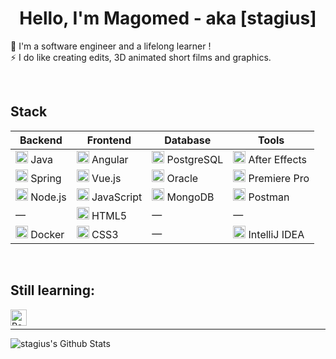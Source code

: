 <h1 align="center">Hello, I'm Magomed - aka [stagius]</h1>
<p align="center">
  
🔭 I'm a software engineer and a lifelong learner !<br />
⚡ I do like creating edits, 3D animated short films and graphics.

</p>

<br />
  
<h2>Stack</h2>

| Backend                                                                  | Frontend                                                                  | Database                                                                  | Tools                                                                        |
|--------------------------------------------------------------------------|---------------------------------------------------------------------------|---------------------------------------------------------------------------|------------------------------------------------------------------------------|
| <img src="https://www.vectorlogo.zone/logos/java/java-wordmark.svg" alt="Java" width="20"/> Java        | <img src="https://cdn.jsdelivr.net/npm/simple-icons@v14/icons/angular.svg" alt="Angular" width="20"/> Angular        | <img src="https://cdn.jsdelivr.net/npm/simple-icons@v14/icons/postgresql.svg" alt="PostgreSQL" width="20"/> PostgreSQL        | <img src="https://cdn.jsdelivr.net/npm/simple-icons@v14/icons/adobeaftereffects.svg" alt="After Effects" width="20"/> After Effects |
| <img src="https://cdn.jsdelivr.net/npm/simple-icons@v14/icons/spring.svg" alt="Spring" width="20"/> Spring  | <img src="https://cdn.jsdelivr.net/npm/simple-icons@v14/icons/vue-dot-js.svg" alt="Vue.js" width="20"/> Vue.js      | <img src="https://cdn.jsdelivr.net/npm/simple-icons@v14/icons/oracle.svg" alt="Oracle" width="20"/> Oracle                    | <img src="https://cdn.jsdelivr.net/npm/simple-icons@v14/icons/adobepremierepro.svg" alt="Premiere Pro" width="20"/> Premiere Pro  |
| <img src="https://cdn.jsdelivr.net/npm/simple-icons@v14/icons/node-dot-js.svg" alt="Node.js" width="20"/> Node.js   | <img src="https://cdn.jsdelivr.net/npm/simple-icons@v14/icons/javascript.svg" alt="JavaScript" width="20"/> JavaScript | <img src="https://cdn.jsdelivr.net/npm/simple-icons@v14/icons/mongodb.svg" alt="MongoDB" width="20"/> MongoDB                 | <img src="https://cdn.jsdelivr.net/npm/simple-icons@v14/icons/postman.svg" alt="Postman" width="20"/> Postman                |
| —                                                                         | <img src="https://cdn.jsdelivr.net/npm/simple-icons@v14/icons/html5.svg" alt="HTML5" width="20"/> HTML5           | —                                                                         | —                                                                              |
| <img src="https://cdn.jsdelivr.net/npm/simple-icons@v14/icons/docker.svg" alt="Docker" width="20"/> Docker         | <img src="https://cdn.jsdelivr.net/npm/simple-icons@v14/icons/css3.svg" alt="CSS3" width="20"/> CSS3             | —                                                                         | <img src="https://cdn.jsdelivr.net/npm/simple-icons@v14/icons/intellijidea.svg" alt="IntelliJ IDEA" width="20"/> IntelliJ IDEA   |






<br />

<h2>Still learning:</h2>

<img align="left" alt="React" width="26px" src="https://simpleicons.org/icons/react.svg" />

<br />

---

<img alt="stagius's Github Stats" src="https://github-readme-stats.vercel.app/api/top-langs/?username=stagius&card_width=500&theme=buefy" />

